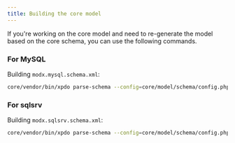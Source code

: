 ```yaml
---
title: Building the core model
---
```


If you're working on the core model and need to re-generate the model based on the core schema, you can use the following commands.

### For MySQL

Building `modx.mysql.schema.xml`:

```` bash
core/vendor/bin/xpdo parse-schema --config=core/model/schema/config.php --psr4=MODX\\ --update=1 mysql core/model/schema/modx.mysql.schema.xml core/src/
````


### For sqlsrv

Building `modx.sqlsrv.schema.xml`:

```` bash
core/vendor/bin/xpdo parse-schema --config=core/model/schema/config.php --psr4=MODX\\ --update=1 sqlsrv core/model/schema/modx.sqlsrv.schema.xml core/src/
````

